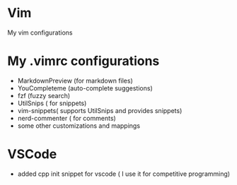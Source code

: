 # Vim
My vim configurations

# My .vimrc configurations

- MarkdownPreview (for markdown files)
- YouCompleteme (auto-complete suggestions)
- fzf (fuzzy search)
- UtilSnips ( for snippets)
- vim-snippets( supports UtilSnips and provides snippets)
- nerd-commenter ( for comments)
- some other customizations and mappings

# VSCode

- added cpp init snippet for vscode ( I use it for competitive programming)

